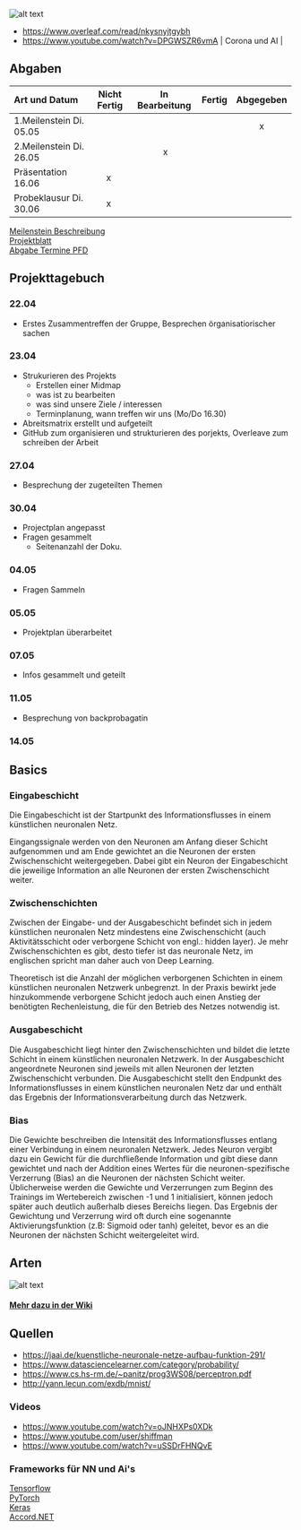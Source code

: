 ![alt text](https://i.ibb.co/SQPgRqt/mathe2NN.png)
- https://www.overleaf.com/read/nkysnyjtgybh
- https://www.youtube.com/watch?v=DPGWSZR6vmA | Corona und AI |
## Abgaben

|  Art und Datum | Nicht Fertig | In Bearbeitung | Fertig | Abgegeben |
| :---         |     :---:      |    :---:      |    :---:      |    :---:      |
|1.Meilenstein Di. 05.05 | |  | | x |
|2.Meilenstein Di. 26.05 | | x | | |
|Präsentation 16.06 | x | | |  |
|Probeklausur Di. 30.06 | x | | |  |

[Meilenstein Beschreibung](https://ilias.th-koeln.de/goto.php?target=file_1479903_download&client_id=ILIAS_FH_Koeln)  
[Projektblatt](https://ilias.th-koeln.de/goto.php?target=file_1478948_download&client_id=ILIAS_FH_Koeln)  
[Abgabe Termine PFD](https://ilias.th-koeln.de/goto.php?target=file_1496380_download&client_id=ILIAS_FH_Koeln)

## Projekttagebuch 
### 22.04
- Erstes Zusammentreffen der Gruppe, Besprechen örganisatiorischer sachen
### 23.04
- Strukurieren des Projekts
  - Erstellen einer Midmap
  - was ist zu bearbeiten
  - was sind unsere Ziele / interessen
  - Terminplanung, wann treffen wir uns (Mo/Do 16.30)
- Abreitsmatrix erstellt und aufgeteilt
- GitHub zum organisieren und strukturieren des porjekts, Overleave zum schreiben der Arbeit
### 27.04
- Besprechung der zugeteilten Themen
### 30.04
- Projectplan angepasst
- Fragen gesammelt 
  - Seitenanzahl der Doku.
### 04.05
- Fragen Sammeln
### 05.05
- Projektplan überarbeitet
### 07.05
- Infos gesammelt und  geteilt
### 11.05
- Besprechung von backprobagatin
### 14.05



## Basics

### Eingabeschicht

Die Eingabeschicht ist der Startpunkt des Informationsflusses in einem künstlichen neuronalen Netz.

Eingangssignale werden von den Neuronen am Anfang dieser Schicht aufgenommen und am Ende gewichtet an die Neuronen der ersten Zwischenschicht weitergegeben. Dabei gibt ein Neuron der Eingabeschicht die jeweilige Information an alle Neuronen der ersten Zwischenschicht weiter.

### Zwischenschichten

Zwischen der Eingabe- und der Ausgabeschicht befindet sich in jedem künstlichen neuronalen Netz mindestens eine Zwischenschicht (auch Aktivitätsschicht oder verborgene Schicht von engl.: hidden layer). Je mehr Zwischenschichten es gibt, desto tiefer ist das neuronale Netz, im englischen spricht man daher auch von Deep Learning.

Theoretisch ist die Anzahl der möglichen verborgenen Schichten in einem künstlichen neuronalen Netzwerk unbegrenzt. In der Praxis bewirkt jede hinzukommende verborgene Schicht jedoch auch einen Anstieg der benötigten Rechenleistung, die für den Betrieb des Netzes notwendig ist.

### Ausgabeschicht

Die Ausgabeschicht liegt hinter den Zwischenschichten und bildet die letzte Schicht in einem künstlichen neuronalen Netzwerk. In der Ausgabeschicht angeordnete Neuronen sind jeweils mit allen Neuronen der letzten Zwischenschicht verbunden. Die Ausgabeschicht stellt den Endpunkt des Informationsflusses in einem künstlichen neuronalen Netz dar und enthält das Ergebnis der Informationsverarbeitung durch das Netzwerk.

### Bias

Die Gewichte beschreiben die Intensität des Informationsflusses entlang einer Verbindung in einem neuronalen Netzwerk. Jedes Neuron vergibt dazu ein Gewicht für die durchfließende Information und gibt diese dann gewichtet und nach der Addition eines Wertes für die neuronen-spezifische Verzerrung (Bias) an die Neuronen der nächsten Schicht weiter. Üblicherweise werden die Gewichte und Verzerrungen zum Beginn des Trainings im Wertebereich zwischen -1 und 1 initialisiert, können jedoch später auch deutlich außerhalb dieses Bereichs liegen. Das Ergebnis der Gewichtung und Verzerrung wird oft durch eine sogenannte Aktivierungsfunktion (z.B: Sigmoid oder tanh) geleitet, bevor es an die Neuronen der nächsten Schicht weitergeleitet wird.

## Arten
![alt text](https://jaai.de/wp-content/uploads/2017/09/neuralnetworks.png)
#### [Mehr dazu in der Wiki](https://github.com/Splashpixx/Mathe2NN/wiki#arten-von-neuronalen-netzen)

## Quellen

- https://jaai.de/kuenstliche-neuronale-netze-aufbau-funktion-291/
- https://www.datasciencelearner.com/category/probability/
- https://www.cs.hs-rm.de/~panitz/prog3WS08/perceptron.pdf
- http://yann.lecun.com/exdb/mnist/

### Videos

- https://www.youtube.com/watch?v=oJNHXPs0XDk
- https://www.youtube.com/user/shiffman
- https://www.youtube.com/watch?v=uSSDrFHNQvE

### Frameworks für NN und Ai's
[Tensorflow](https://www.tensorflow.org)  
[PyTorch](https://pytorch.org)  
[Keras](https://keras.io)   
[Accord.NET](http://accord-framework.net)   
